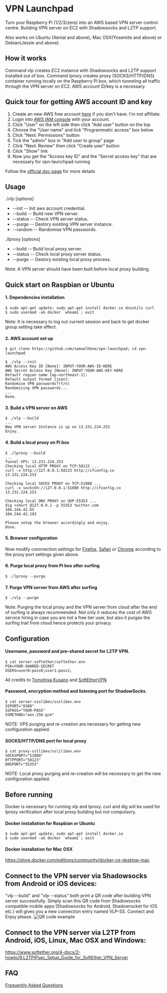 # VPN Launchpad
Turn your Raspberry Pi (1/2/3/zero) into an AWS based VPN server control centre. Building VPN server on EC2 with Shadowsocks and L2TP support.

Also works on Ubuntu (Xenial and above), Mac OSX(Yosemite and above) or Debian(Jessie and above).



## How it works
Command vlp creates EC2 instance with Shadowsocks and L2TP support installed out of box. Command lproxy creates proxy (SOCKS/HTTP/DNS) container running locally on the Raspberry Pi box, which tunneling all traffic through the VPN server on EC2. AWS account ID/key is a necessary.



## Quick tour for getting AWS account ID and key
1. Create an new AWS free account [here](https://aws.amazon.com/) if you don't have. I'm not affiliate.
2. Login into [AWS IAM console](https://console.aws.amazon.com/iam/) with your account.
3. Click "User" on the left side then click "Add user" button on the top
4. Choose the "User name" and tick "Programmatic access" box below
5. Click "Next: Permissions" button
6. Tick the "admin" box in "Add user to group" page
7. Click "Next: Review" then click "Create user" button
8. Click "Show" link
9. Now you get the "Access key ID" and the "Secret access key" that are necessary for vpn-launchpad running

Follow the [official doc page](http://docs.aws.amazon.com/cli/latest/userguide/cli-chap-getting-started.html) for more details



## Usage
./vlp [options]
* --init        -- Init aws account credential.
* --build       -- Build new VPN server.
* --status      -- Check VPN server status.
* --purge       -- Destory existing VPN server instance.
* --random      -- Randomise VPN passwords.

./lproxy [options]
* --build         -- Build local proxy server.
* --status        -- Check local proxy server status.
* --purge         -- Destory existing local proxy process.

Note: A VPN server should have been built before local proxy building.



## Quick start on Raspbian or Ubuntu

#### 1. Dependencies installation
```
$ sudo apt-get update; sudo apt-get install docker.io dnsutils curl
$ sudo usermod -aG docker `whoami`; exit
```
Note: It is necessary to log out current session and back to get docker group setting take effect.

#### 2. AWS account set up
```
$ git clone https://github.com/samuelhbne/vpn-launchpad; cd vpn-launchpad

$ ./vlp --init
AWS Access Key ID [None]: INPUT-YOUR-AWS-ID-HERE
AWS Secret Access Key [None]: INPUT-YOUR-AWS-KEY-HERE
Default region name [ap-northeast-1]: 
Default output format [json]: 
Randomise VPN passwords?(Y/n) 
Randomising VPN passwords...
...
Done.
```

#### 3. Build a VPN server on AWS
```
$ ./vlp --build
...
New VPN server Instance is up on 13.231.224.253
Enjoy.
```

#### 4. Build a local proxy on Pi box
```
$ ./lproxy --build
...
Tunnel VPS: 13.231.224.253
Checking local HTTP PROXY on TCP:58123 ...
curl -x http://127.0.0.1:58123 http://ifconfig.co
13.231.224.253

Checking local SOCKS PROXY on TCP:51080 ...
curl -x socks5h://127.0.0.1:51080 http://ifconfig.co
13.231.224.253

Checking local DNS PROXY on UDP:55353 ...
dig +short @127.0.0.1 -p 55353 twitter.com
104.244.42.65
104.244.42.193

Please setup the browser accordingly and enjoy.
Done.
```

#### 5. Browser configuration
Now modify connnection settings for [Firefox](https://support.mozilla.org/en-US/kb/connection-settings-firefox), [Safari](https://support.apple.com/en-au/guide/safari/set-up-a-proxy-server-ibrw1053/mac) or [Chrome](https://www.expressvpn.com/support/troubleshooting/google-chrome-no-proxy/) according to the proxy port settings given above.

#### 6. Purge local proxy from Pi box after surfing
```
$ ./lproxy --purge
```

#### 7. Purge VPN server from AWS after surfing
```
$ ./vlp --purge
```

Note: Purging the local proxy and the VPN server from cloud after the end of surfing is always recommended. Not only it reduces the cost of AWS service hiring in case you are not a free tier user, but also it purges the surfing trail from cloud hence protects your privacy.


## Configuration

#### Username, password and pre-shared secret for L2TP VPN.
```
$ cat server-softether/softether.env
PSK=YOUR-SHARED-SECRET
USERS=user0:pass0;user1:pass1;
```
All credits to [Tomohisa Kusano](https://github.com/siomiz/SoftEtherVPN) and [SoftEtherVPN](https://github.com/SoftEtherVPN/SoftEtherVPN)


#### Password, encryption method and listening port for ShadowSocks.
```
$ cat server-ssslibev/ssslibev.env
SSPORT="8388"
SSPASS="YOUR-PASS"
SSMETHOD="aes-256-gcm"
```
NOTE: VPS purging and re-creation are necessary for getting new configuration applied.

#### SOCKS/HTTP/DNS port for local proxy
```
$ cat proxy-ssllibev/sslilibev.env
SOCKSPORT="51080"
HTTPPORT="58123"
DNSPORT="55353"
```
NOTE: Local proxy purging and re-creation will be necessary to get the new configuration applied.



## Before running
Docker is necessary for running vlp and lproxy. curl and dig will be used for lproxy verification after local proxy building but not compulsory.

#### Docker installation for Raspbian or Ubuntu
```
$ sudo apt-get update; sudo apt-get install docker.io
$ sudo usermod -aG docker `whoami`; exit
```
#### Docker installation for Mac OSX
<https://store.docker.com/editions/community/docker-ce-desktop-mac>



## Connect to the VPN server via Shadowsocks from Android or iOS devices:
"vlp --build" and "vlp --status" both print a QR code after building VPN server successfully. Simply scan this QR code from Shadowsocks compatible mobile apps (Shadowsocks for Android, Shadowrocket for iOS etc.) will gives you a new connection entry named VLP-SS. Connect and Enjoy please.
![QR code example](https://github.com/samuelhbne/vpn-launchpad/blob/master/images/qr.png)



## Connect to the VPN server via L2TP from Android, iOS, Linux, Mac OSX and Windows:
<https://www.softether.org/4-docs/2-howto/9.L2TPIPsec_Setup_Guide_for_SoftEther_VPN_Server>



## FAQ
[Frequently Asked Questions](FAQ.md)
